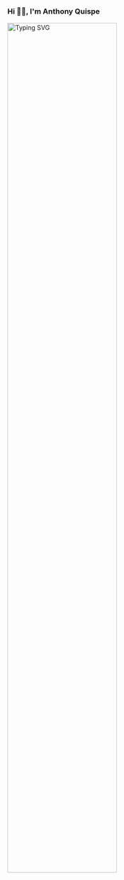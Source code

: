 ### Hi 👋🏼, I'm Anthony Quispe


<img src="https://readme-typing-svg.demolab.com?font=Fira+Code&pause=1000&color=13F6F7&random=false&width=435&lines=Hi+Nice+to+meet+you+%F0%9F%AB%B1%F0%9F%8F%BC%E2%80%8D%F0%9F%AB%B2%F0%9F%8F%BB;My+name+is+Anthony+;I'm+a+Full+Stack+Engineer+who+loves+creating+things+that+will+make+my+life+easier" alt="Typing SVG" width="70%" /></a>

<!--
**AnthonyQuispe/AnthonyQuispe** is a ✨ _special_ ✨ repository because its `README.md` (this file) appears on your GitHub profile.

Here are some ideas to get you started:

- 🔭 I’m currently working on ...
- 🌱 I’m currently learning ...
- 👯 I’m looking to collaborate on ...
- 🤔 I’m looking for help with ...
- 💬 Ask me about ...
- 📫 How to reach me: ...
- 😄 Pronouns: ...
- ⚡ Fun fact: ...
-->
